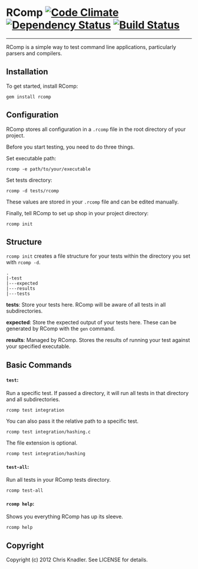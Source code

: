# RComp [![Code Climate](https://codeclimate.com/badge.png)](https://codeclimate.com/github/cknadler/rcomp) [![Dependency Status](https://gemnasium.com/cknadler/rcomp.png)](https://gemnasium.com/cknadler/rcomp) [![Build Status](https://travis-ci.org/cknadler/rcomp.png)](https://travis-ci.org/cknadler/rcomp)
---

RComp is a simple way to test command line applications, particularly parsers and compilers.

## Installation

To get started, install RComp:

```
gem install rcomp
```

## Configuration

RComp stores all configuration in a `.rcomp` file in the root directory of your project. 

Before you start testing, you need to do three things.

Set executable path:

```
rcomp -e path/to/your/executable
```

Set tests directory:

```
rcomp -d tests/rcomp
```

These values are stored in your `.rcomp` file and can be edited manually.

Finally, tell RComp to set up shop in your project directory:

```
rcomp init
```

## Structure

`rcomp init` creates a file structure for your tests within the directory you set with `rcomp -d`.

```
.
|-test
|---expected
|---results
|---tests
```

__tests__: Store your tests here. RComp will be aware of all tests in all subdirectories.

__expected__: Store the expected output of your tests here. These can be generated by RComp with the `gen` command.

__results__: Managed by RComp. Stores the results of running your test against your specified executable.

## Basic Commands

#### `test`:

Run a specific test. If passed a directory, it will run all tests in that directory and all subdirectories.

```
rcomp test integration
```

You can also pass it the relative path to a specific test.

```
rcomp test integration/hashing.c
```

The file extension is optional.

```
rcomp test integration/hashing
```

#### `test-all`:

Run all tests in your RComp tests directory.

```
rcomp test-all
```

#### `rcomp help`:

Shows you everything RComp has up its sleeve.

```
rcomp help
```

## Copyright

Copyright (c) 2012 Chris Knadler. See LICENSE for details.
